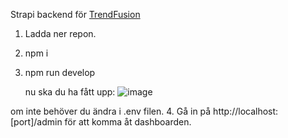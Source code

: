 Strapi backend för [TrendFusion](https://github.com/Nyman556/trendfusion)

1. Ladda ner repon.
2. npm i
3. npm run develop

   nu ska du ha fått upp:
![image](https://github.com/Nyman556/trendfusion-api/assets/61785401/f1701bf0-418f-494b-a401-7a522f9717cc)

om inte behöver du ändra i .env filen.
4. Gå in på http://localhost:[port]/admin för att komma åt dashboarden.
